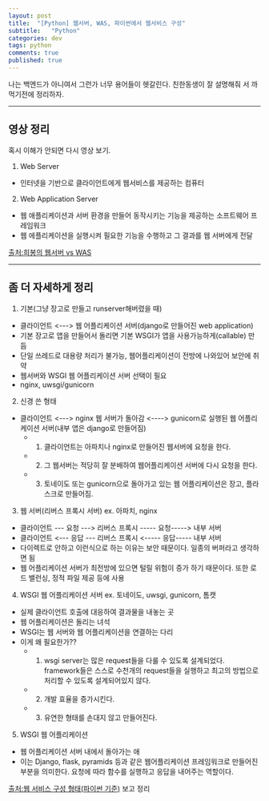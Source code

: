 ```yaml
---
layout: post
title:  "[Python] 웹서버, WAS, 파이썬에서 웹서비스 구성"
subtitle:   "Python"
categories: dev
tags: python
comments: true
published: true
---
```


나는 백엔드가 아니여서 그런가 너무 용어들이 헷갈린다. 친한동생이 잘 설명해줘 서 까먹기전에 정리하자.

---

## 영상 정리
혹시 이해가 안되면 다시 영상 보기.
  
1. Web Server
- 인터넷을 기반으로 클라이언트에게 웹서비스를 제공하는 컴퓨터

2. Web Application Server
- 웹 애플리케이션과 서버 환경을 만들어 동작시키는 기능을 제공하는 소프트웨어 프레임워크
- 웹 에플리케이션을 실행시켜 필요한 기능을 수행하고 그 결과를 웹 서버에게 전달
  
[출처:희봉의 웹서버 vs WAS](https://www.youtube.com/watch?v=NyhbNtOq0Bc)

--- 

## 좀 더 자세하게 정리
  
1. 기본(그냥 장고로 만들고 runserver해버렸을 때)
- 클라이언트 <---> 웹 어플리케이션 서버(django로 만들어진 web application)
- 기본 장고로 앱을 만들어서 돌리면 기본 WSGI가 앱을 사용가능하게(callable) 만듬
- 단일 쓰레드로 대용량 처리가 불가능, 웹어플리케이션이 전방에 나와있어 보안에 취약
- 웹서버와 WSGI 웹 어플리케이션 서버 선택이 필요
- nginx, uwsgi/gunicorn

2. 신경 쓴 형태
- 클라이언트 <---> nginx 웹 서버가 돌아감 <----> gunicorn로 실행된 웹 어플리케이션 서버(내부 앱은 django로 만들어짐)
    * 1) 클라이언트는 아파치나 nginx로 만들어진 웹서버에 요청을 한다.
    * 2) 그 웹서버는 적당히 잘 분배하여 웹어플리케이션 서버에 다시 요청을 한다.
    * 3) 토네이도 또는 gunicorn으로 돌아가고 있는 웹 어플리케이션은 장고, 플라스크로 만들어짐.

3. 웹 서버(리버스 프록시 서버) ex. 아파치, nginx
- 클라이언트 --- 요청 ---> 리버스 프록시 ----- 요청-----> 내부 서버
- 클라이언트 <--- 응답 --- 리버스 프록시 <----- 응답----- 내부 서버
- 다이렉트로 안하고 이런식으로 하는 이유는 보안 때문이다. 일종의 버퍼라고 생각하면 됨
- 웹 어플리케이션 서버가 최전방에 있으면 털릴 위험이 증가 하기 때문이다. 또한 로드 밸런싱, 정적 파일 제공 등에 사용

4. WSGI 웹 어플리케이션 서버 ex. 토네이도, uwsgi, gunicorn, 톰캣
- 실제 클라이언트 호출에 대응하여 결과물을 내놓는 곳
- 웹 어플리케이션은 돌리는 녀석
- WSGI는 웹 서버와 웹 어플리케이션을 연결하는 다리
- 이게 왜 필요한가??
    * 1) wsgi server는 많은 request들을 다룰 수 있도록 설계되었다. framework들은 스스로 수천개의 request들을 실행하고 최고의 방법으로 처리할 수 있도록 설계되어있지 않다.
    * 2) 개발 효율을 증가시킨다.
    * 3) 유연한 형태를 손대지 않고 만들어진다.
    
5. WSGI 웹 어플리케이션
- 웹 어플리케이션 서버 내에서 돌아가는 애
- 이는 Django, flask, pyramids 등과 같은 웹어플리케이션 프레임워크로 만들어진 부분을 의미한다. 요청에 따라 함수를 실행하고 응답을 내어주는 역할이다.
  
[출처:웹 서비스 구성 형태(파이썬 기준)](https://perpetual.tistory.com/46) 보고 정리